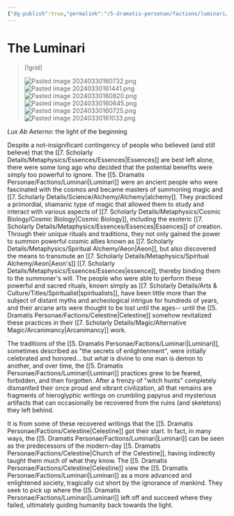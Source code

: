 ```yaml
---
{"dg-publish":true,"permalink":"/5-dramatis-personae/factions/luminari/"}
---
```


# The Luminari

>[!grid]
>
>![Pasted image 20240330160732.png](/img/user/x.%20Assets/Attachments/Pasted%20image%2020240330160732.png)
>![Pasted image 20240330161441.png](/img/user/x.%20Assets/Attachments/Pasted%20image%2020240330161441.png)
>![Pasted image 20240330160820.png](/img/user/x.%20Assets/Attachments/Pasted%20image%2020240330160820.png)
>![Pasted image 20240330160645.png](/img/user/x.%20Assets/Attachments/Pasted%20image%2020240330160645.png)
>![Pasted image 20240330160725.png](/img/user/x.%20Assets/Attachments/Pasted%20image%2020240330160725.png)
>![Pasted image 20240330161033.png](/img/user/x.%20Assets/Attachments/Pasted%20image%2020240330161033.png)

*Lux Ab Aeterno*: the light of the beginning 

Despite a not-insignificant contingency of people who believed (and still believe) that the [[7. Scholarly Details/Metaphysics/Essences/Essences\|Essences]] are best left alone, there were some long ago who decided that the potential benefits were simply too powerful to ignore. The [[5. Dramatis Personae/Factions/Luminari\|Luminari]] were an ancient people who were fascinated with the cosmos and became masters of summoning magic and [[7. Scholarly Details/Science/Alchemy/Alchemy\|alchemy]]. They practiced a primordial, shamanic type of magic that allowed them to study and interact with various aspects of [[7. Scholarly Details/Metaphysics/Cosmic Biology/Cosmic Biology\|Cosmic Biology]], including the esoteric [[7. Scholarly Details/Metaphysics/Essences/Essences\|Essences]] of creation. Through their unique rituals and traditions, they not only gained the power to summon powerful cosmic allies known as [[7. Scholarly Details/Metaphysics/Spiritual Alchemy/Aeon\|Aeon]], but also discovered the means to transmute an [[7. Scholarly Details/Metaphysics/Spiritual Alchemy/Aeon\|Aeon's]] [[7. Scholarly Details/Metaphysics/Essences/Essences\|essence]], thereby binding them to the summoner's will. The people who were able to perform these powerful and sacred rituals, known simply as [[7. Scholarly Details/Arts & Culture/Titles/Spiritualist\|spiritualists]], have been little more than the subject of distant myths and archeological intrigue for hundreds of years, and their arcane arts were thought to be lost until the ages-- until the [[5. Dramatis Personae/Factions/Celestine\|Celestine]] somehow revitalized these practices in their [[7. Scholarly Details/Magic/Alternative Magic/Arcanimancy\|Arcanimancy]] work. 

The traditions of the [[5. Dramatis Personae/Factions/Luminari\|Luminari]], sometimes described as "the secrets of enlightenment", were initially celebrated and honored... but what is divine to one man is demon to another, and over time, the [[5. Dramatis Personae/Factions/Luminari\|Luminari]] practices grew to be feared, forbidden, and then forgotten. After a frenzy of "witch hunts"  completely dismantled their once proud and vibrant civilization, all that remains are fragments of hieroglyphic writings on crumbling papyrus and mysterious artifacts that can occasionally be recovered from the ruins (and skeletons) they left behind. 

It is from some of these recovered writings that the [[5. Dramatis Personae/Factions/Celestine\|Celestine]] got their start. In fact, in many ways, the [[5. Dramatis Personae/Factions/Luminari\|Luminari]] can be seen as the predecessors of the modern-day [[5. Dramatis Personae/Factions/Celestine\|Church of the Celestine]], having indirectly taught them much of what they know. The [[5. Dramatis Personae/Factions/Celestine\|Celestine]] view the [[5. Dramatis Personae/Factions/Luminari\|Luminari]] as a more advanced and enlightened society, tragically cut short by the ignorance of mankind. They seek to pick up where the [[5. Dramatis Personae/Factions/Luminari\|Luminari]] left off and succeed where they failed, ultimately guiding humanity back towards the light. 





